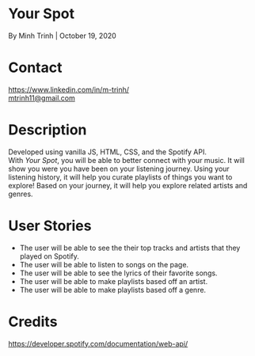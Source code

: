 
# Your Spot
 By Minh Trinh | October 19, 2020  


# Contact
https://www.linkedin.com/in/m-trinh/  
mtrinh11@gmail.com


# Description
Developed using vanilla JS, HTML, CSS, and the Spotify API.  
With *Your Spot*, you will be able to better connect with your music. It will show you were you have been on your listening journey. Using your listening history, it will help you curate playlists of things you want to explore! Based on your journey, it will help you explore related artists and genres.


# User Stories
* The user will be able to see the their top tracks and artists that they played on Spotify. 
* The user will be able to listen to songs on the page.
* The user will be able to see the lyrics of their favorite songs.
* The user will be able to make playlists based off an artist.
* The user will be able to make playlists based off a genre.


<!-- # Getting Started -->


# Credits
https://developer.spotify.com/documentation/web-api/
